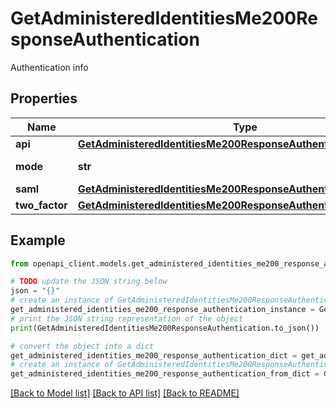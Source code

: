 # GetAdministeredIdentitiesMe200ResponseAuthentication

Authentication info

## Properties

Name | Type | Description | Notes
------------ | ------------- | ------------- | -------------
**api** | [**GetAdministeredIdentitiesMe200ResponseAuthenticationApi**](GetAdministeredIdentitiesMe200ResponseAuthenticationApi.md) |  | [optional] 
**mode** | **str** | Authentication mode | [optional] 
**saml** | [**GetAdministeredIdentitiesMe200ResponseAuthenticationSaml**](GetAdministeredIdentitiesMe200ResponseAuthenticationSaml.md) |  | [optional] 
**two_factor** | [**GetAdministeredIdentitiesMe200ResponseAuthenticationTwoFactor**](GetAdministeredIdentitiesMe200ResponseAuthenticationTwoFactor.md) |  | [optional] 

## Example

```python
from openapi_client.models.get_administered_identities_me200_response_authentication import GetAdministeredIdentitiesMe200ResponseAuthentication

# TODO update the JSON string below
json = "{}"
# create an instance of GetAdministeredIdentitiesMe200ResponseAuthentication from a JSON string
get_administered_identities_me200_response_authentication_instance = GetAdministeredIdentitiesMe200ResponseAuthentication.from_json(json)
# print the JSON string representation of the object
print(GetAdministeredIdentitiesMe200ResponseAuthentication.to_json())

# convert the object into a dict
get_administered_identities_me200_response_authentication_dict = get_administered_identities_me200_response_authentication_instance.to_dict()
# create an instance of GetAdministeredIdentitiesMe200ResponseAuthentication from a dict
get_administered_identities_me200_response_authentication_from_dict = GetAdministeredIdentitiesMe200ResponseAuthentication.from_dict(get_administered_identities_me200_response_authentication_dict)
```
[[Back to Model list]](../README.md#documentation-for-models) [[Back to API list]](../README.md#documentation-for-api-endpoints) [[Back to README]](../README.md)


